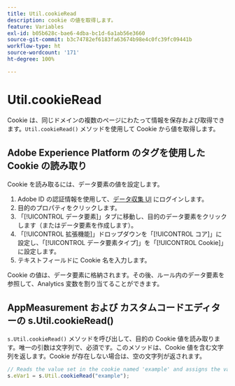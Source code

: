 ```yaml
---
title: Util.cookieRead
description: cookie の値を取得します。
feature: Variables
exl-id: b05b628c-bae6-4dba-bc1d-6a1ab56e3660
source-git-commit: b3c74782ef6183fa63674b98e4c0fc39fc09441b
workflow-type: ht
source-wordcount: '171'
ht-degree: 100%

---
```


# Util.cookieRead

Cookie は、同じドメインの複数のページにわたって情報を保存および取得できます。`Util.cookieRead()` メソッドを使用して Cookie から値を取得します。

## Adobe Experience Platform のタグを使用した Cookie の読み取り

Cookie を読み取るには、データ要素の値を設定します。

1. Adobe ID の認証情報を使用して、[データ収集 UI](https://experience.adobe.com/data-collection) にログインします。
2. 目的のプロパティをクリックします。
3. 「[!UICONTROL データ要素]」タブに移動し、目的のデータ要素をクリックします（またはデータ要素を作成します）。
4. 「[!UICONTROL 拡張機能]」ドロップダウンを「[!UICONTROL コア]」に設定し、「[!UICONTROL データ要素タイプ]」を「[!UICONTROL Cookie]」に設定します。
5. テキストフィールドに Cookie 名を入力します。

Cookie の値は、データ要素に格納されます。その後、ルール内のデータ要素を参照して、Analytics 変数を割り当てることができます。

## AppMeasurement および カスタムコードエディターの s.Util.cookieRead()

`s.Util.cookieRead()` メソッドを呼び出して、目的の Cookie 値を読み取ります。唯一の引数は文字列で、必須です。このメソッドは、Cookie 値を含む文字列を返します。Cookie が存在しない場合は、空の文字列が返されます。

```js
// Reads the value set in the cookie named 'example' and assigns the value to eVar1
s.eVar1 = s.Util.cookieRead("example");
```
